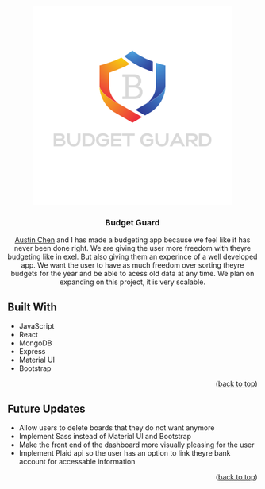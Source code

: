 <!-- PROJECT LOGO -->
<br />
<div align="center">
  <a href="https://github.com/HJohnRoss/BudgetApp">
    <img src="client/src/images/bg-logo-dm.png" alt="Logo" width="400" height="400">
  </a>

<h3 align="center">Budget Guard</h3>

  <p align="center">
  <a href="https://github.com/austinchen27">Austin Chen</a> and I has made a budgeting app because we feel like it has never been done right. We are giving the user more freedom with theyre budgeting like in exel. But also giving them an experince of a well developed app. We want the user to have as much freedom over sorting theyre budgets for the year and be able to acess old data at any time. We plan on expanding on this project, it is very scalable.
  </p>
</div>

<!-- ABOUT THE PROJECT -->
## Built With

* JavaScript
* React
* MongoDB
* Express
* Material UI
* Bootstrap

<p align="right">(<a href="#top">back to top</a>)</p>

<!-- USAGE EXAMPLES -->
## Future Updates

* Allow users to delete boards that they do not want anymore
* Implement Sass instead of Material UI and Bootstrap
* Make the front end of the dashboard more visually pleasing for the user
* Implement Plaid api so the user has an option to link theyre bank account for accessable information

<p align="right">(<a href="#top">back to top</a>)</p>
